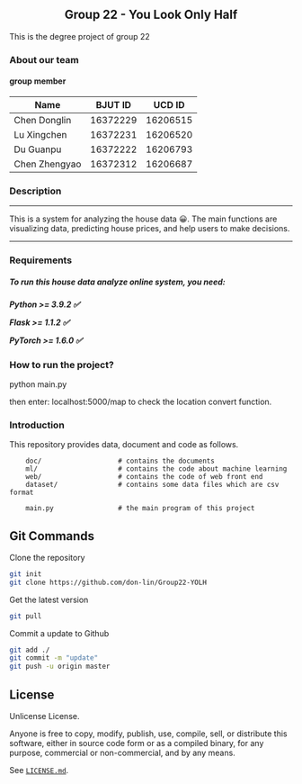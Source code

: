 ## <center>Group 22 - You Look Only Half</center>

This is the degree project of group 22

### About our team
#### group member

| Name         |  BJUT ID |  UCD ID  |
| ------------ |  ------  |  ------- |
| Chen Donglin | 16372229 | 16206515 |
| Lu Xingchen  | 16372231 | 16206520 |
| Du Guanpu    | 16372222 | 16206793 |
| Chen Zhengyao| 16372312 | 16206687 |

### Description

<hr>
This is a system for analyzing the house data &#x1f600;. The main functions are visualizing data, predicting house prices, and help users to make decisions.
<hr>
<h3>Requirements</h3>
<h5>To run this house data analyze online system, you need:<h5>
<p>Python >= 3.9.2  &#x2705;</p>
<p>Flask >= 1.1.2  &#x2705;</p>
<p>PyTorch >= 1.6.0  &#x2705;</p>


### How to run the project?

python main.py

then enter: localhost:5000/map  to check the location convert function.

### Introduction
This repository provides data, document and code as follows.

```
    doc/                   # contains the documents
    ml/                    # contains the code about machine learning
    web/                   # contains the code of web front end
    dataset/               # contains some data files which are csv format
    
    main.py                # the main program of this project 
```

## Git Commands
  
Clone the repository
```bash
git init
git clone https://github.com/don-lin/Group22-YOLH
```

Get the latest version
```bash
git pull
```

Commit a update to Github

```bash
git add ./
git commit -m "update"
git push -u origin master
```

## License

Unlicense License. 

Anyone is free to copy, modify, publish, use, compile, sell, or distribute this software, either in source code form or as a compiled binary, for any purpose, commercial or non-commercial, and by any means.

See [`LICENSE.md`](LICENSE.md).
